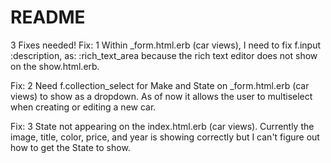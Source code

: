 # README
3 Fixes needed!
Fix: 1
Within _form.html.erb (car views), I need to fix f.input :description, as: :rich_text_area because the rich text editor does not show on the show.html.erb.

Fix: 2
Need f.collection_select for Make and State on _form.html.erb (car views) to show as a dropdown. As of now it allows the user to multiselect when creating or editing a new car.

Fix: 3
State not appearing on the index.html.erb (car views). Currently the image, title, color, price, and year is showing correctly but I can't figure out how to get the State to show.

